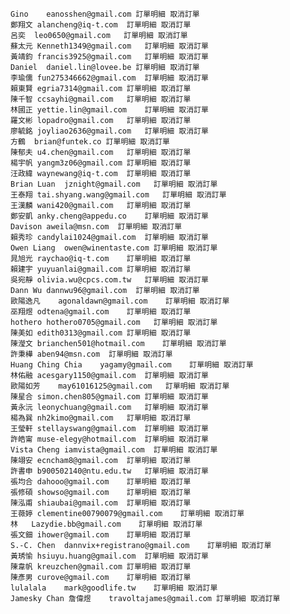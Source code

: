  
	Gino	eanosshen@gmail.com	訂單明細 取消訂單
	鄭翔文	alancheng@iq-t.com	訂單明細 取消訂單
	呂奕	leo0650@gmail.com	訂單明細 取消訂單
	蘇太元	Kenneth1349@gmail.com	訂單明細 取消訂單
	黃靖鈞	francis3925@gmail.com	訂單明細 取消訂單
	Daniel	daniel.lin@lovee.be	訂單明細 取消訂單
	李瑜儒	fun275346662@gmail.com	訂單明細 取消訂單
	賴東賢	egria7314@gmail.com	訂單明細 取消訂單
	陳千智	ccsayhi@gmail.com	訂單明細 取消訂單
	林國正	yettie.lin@gmail.com	訂單明細 取消訂單
	羅文彬	lopadro@gmail.com	訂單明細 取消訂單
	廖毓銘	joyliao2636@gmail.com	訂單明細 取消訂單
	方鶴	brian@funtek.co	訂單明細 取消訂單
	陳郁夫	u4.chen@gmail.com	訂單明細 取消訂單
	楊宇帆	yangm3z06@gmail.com	訂單明細 取消訂單
	汪政緯	waynewang@iq-t.com	訂單明細 取消訂單
	Brian Luan	jznight@gmail.com	訂單明細 取消訂單
	王泰翔	tai.shyang.wang@gmail.com	訂單明細 取消訂單
	王漢麟	wani420@gmail.com	訂單明細 取消訂單
	鄭安凱	anky.cheng@appedu.co	訂單明細 取消訂單
	Davison	aweila@msn.com	訂單明細 取消訂單
	賴秀珍	candylai1024@gmail.com	訂單明細 取消訂單
	Owen Liang	owen@winentaste.com	訂單明細 取消訂單
	晁旭光	raychao@iq-t.com	訂單明細 取消訂單
	賴建宇	yuyuanlai@gmail.com	訂單明細 取消訂單
	吳宛靜	olivia.wu@cpcs.com.tw	訂單明細 取消訂單
	Dann Wu	dannwu96@gmail.com	訂單明細 取消訂單
	歐陽逸凡	agonaldawn@gmail.com	訂單明細 取消訂單
	巫翔煜	odtena@gmail.com	訂單明細 取消訂單
	hothero	hothero0705@gmail.com	訂單明細 取消訂單
	陳美如	edith0313@gmail.com	訂單明細 取消訂單
	陳瀅文	brianchen501@hotmail.com	訂單明細 取消訂單
	許秉樺	aben94@msn.com	訂單明細 取消訂單
	Huang Ching Chia	yagamy@gmail.com	訂單明細 取消訂單
	林佑融	acesgary1150@gmail.com	訂單明細 取消訂單
	歐陽如芳	may61016125@gmail.com	訂單明細 取消訂單
	陳星合	simon.chen805@gmail.com	訂單明細 取消訂單
	黃永沅	leonychuang@gmail.com	訂單明細 取消訂單
	楊為巽	nh2kimo@gmail.com	訂單明細 取消訂單
	王瑩軒	stellayswang@gmail.com	訂單明細 取消訂單
	許皓甯	muse-elegy@hotmail.com	訂單明細 取消訂單
	Vista Cheng	iamvista@gmail.com	訂單明細 取消訂單
	陳翊安	ecncham8@gmail.com	訂單明細 取消訂單
	許書申	b900502140@ntu.edu.tw	訂單明細 取消訂單
	張均合	dahooo@gmail.com	訂單明細 取消訂單
	張修碩	showso@gmail.com	訂單明細 取消訂單
	陳泓甫	shiaubai@gmail.com	訂單明細 取消訂單
	王薇婷	clementine00790079@gmail.com	訂單明細 取消訂單
	林	Lazydie.bb@gmail.com	訂單明細 取消訂單
	張文鈿	ihower@gmail.com	訂單明細 取消訂單
	S.-C. Chen	dannvix+registrano@gmail.com	訂單明細 取消訂單
	黃琇愉	hsiuyu.huang@gmail.com	訂單明細 取消訂單
	陳韋帆	kreuzchen@gmail.com	訂單明細 取消訂單
	陳彥男	curove@gmail.com	訂單明細 取消訂單
	lulalala	mark@goodlife.tw	訂單明細 取消訂單
	Jamesky Chan 詹偉煜	travoltajames@gmail.com	訂單明細 取消訂單

